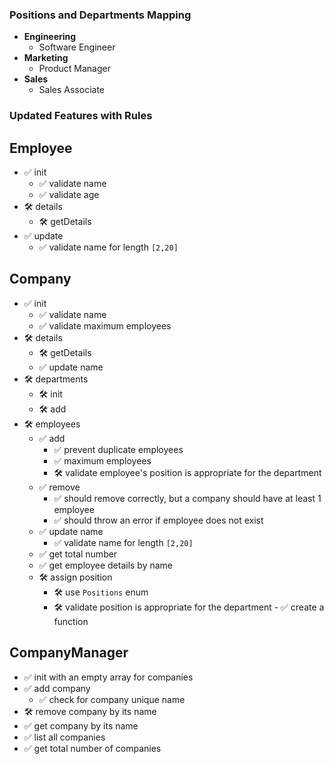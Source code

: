 ### Positions and Departments Mapping

- **Engineering**
  - Software Engineer
- **Marketing**
  - Product Manager
- **Sales**
  - Sales Associate

### Updated Features with Rules

## Employee

- ✅ init
  - ✅ validate name
  - ✅ validate age
- 🛠️ details
  - 🛠️ getDetails
- ✅ update
  - ✅ validate name for length `[2,20]`

## Company

- ✅ init
  - ✅ validate name
  - ✅ validate maximum employees
- 🛠️ details
  - 🛠️ getDetails
  - ✅ update name
- 🛠️ departments
  - 🛠️ init
  - 🛠️ add
- 🛠️ employees
  - ✅ add
    - ✅ prevent duplicate employees
    - ✅ maximum employees
    - 🛠️ validate employee's position is appropriate for the department
  - ✅ remove
    - ✅ should remove correctly, but a company should have at least 1 employee
    - ✅ should throw an error if employee does not exist
  - ✅ update name
    - ✅ validate name for length `[2,20]`
  - ✅ get total number
  - ✅ get employee details by name
  - 🛠️ assign position
    - 🛠️ use `Positions` enum
    - 🛠️ validate position is appropriate for the department - ✅ create a function

## CompanyManager

- ✅ init with an empty array for companies
- ✅ add company
  - ✅ check for company unique name
- 🛠️ remove company by its name
- ✅ get company by its name
- ✅ list all companies
- ✅ get total number of companies
